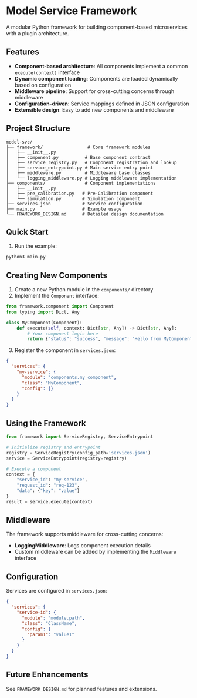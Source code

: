 # Model Service Framework

A modular Python framework for building component-based microservices with a plugin architecture.

## Features

- **Component-based architecture**: All components implement a common `execute(context)` interface
- **Dynamic component loading**: Components are loaded dynamically based on configuration
- **Middleware pipeline**: Support for cross-cutting concerns through middleware
- **Configuration-driven**: Service mappings defined in JSON configuration
- **Extensible design**: Easy to add new components and middleware

## Project Structure

```
model-svc/
├── framework/                 # Core framework modules
│   ├── __init__.py
│   ├── component.py          # Base component contract
│   ├── service_registry.py   # Component registration and lookup
│   ├── service_entrypoint.py # Main service entry point
│   ├── middleware.py         # Middleware base classes
│   └── logging_middleware.py # Logging middleware implementation
├── components/               # Component implementations
│   ├── __init__.py
│   ├── pre_calibration.py   # Pre-Calibration component
│   └── simulation.py        # Simulation component
├── services.json            # Service configuration
├── main.py                  # Example usage
└── FRAMEWORK_DESIGN.md      # Detailed design documentation
```

## Quick Start

1. Run the example:
```bash
python3 main.py
```

## Creating New Components

1. Create a new Python module in the `components/` directory
2. Implement the `Component` interface:

```python
from framework.component import Component
from typing import Dict, Any

class MyComponent(Component):
    def execute(self, context: Dict[str, Any]) -> Dict[str, Any]:
        # Your component logic here
        return {"status": "success", "message": "Hello from MyComponent"}
```

3. Register the component in `services.json`:

```json
{
  "services": {
    "my-service": {
      "module": "components.my_component",
      "class": "MyComponent",
      "config": {}
    }
  }
}
```

## Using the Framework

```python
from framework import ServiceRegistry, ServiceEntrypoint

# Initialize registry and entrypoint
registry = ServiceRegistry(config_path='services.json')
service = ServiceEntrypoint(registry=registry)

# Execute a component
context = {
    "service_id": "my-service",
    "request_id": "req-123",
    "data": {"key": "value"}
}
result = service.execute(context)
```

## Middleware

The framework supports middleware for cross-cutting concerns:

- **LoggingMiddleware**: Logs component execution details
- Custom middleware can be added by implementing the `Middleware` interface

## Configuration

Services are configured in `services.json`:

```json
{
  "services": {
    "service-id": {
      "module": "module.path",
      "class": "ClassName",
      "config": {
        "param1": "value1"
      }
    }
  }
}
```

## Future Enhancements

See `FRAMEWORK_DESIGN.md` for planned features and extensions.